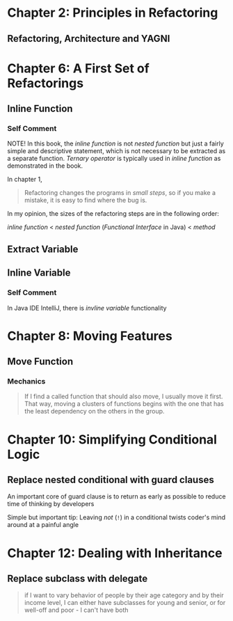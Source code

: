# Chapter 2: Principles in Refactoring
## Refactoring, Architecture and YAGNI
# Chapter 6: A First Set of Refactorings
## Inline Function
### Self Comment
NOTE! In this book, the *inline function* is not *nested function* but just a fairly simple and descriptive statement, which is not necessary to be extracted as a separate function. *Ternary operator* is typically used in *inline function* as demonstrated in the book.

In chapter 1,

> Refactoring changes the programs in *small steps*, so if you make a mistake, it is easy to find where the bug is.

In my opinion, the sizes of the refactoring steps are in the following order: 

*inline function* < *nested function* (*Functional Interface* in Java) < *method*
## Extract Variable

## Inline Variable
### Self Comment
In Java IDE IntelliJ, there is *invline variable* functionality

# Chapter 8: Moving Features
## Move Function
### Mechanics
> If I find a called function that should also move, I usually move it first. That way, moving a clusters of functions begins with the one that has the least dependency on the others in the group.

# Chapter 10: Simplifying Conditional Logic
## Replace nested conditional with guard clauses
An important core of guard clause is to return as early as possible to reduce time of thinking by developers

Simple but important tip: Leaving *not* (`!`) in a conditional twists coder's mind around at a painful angle

# Chapter 12: Dealing with Inheritance
## Replace subclass with delegate
> if I want to vary behavior of people by their age category and by their income level, I can either have subclasses for young and senior, or for well-off and poor - I can't have both


 


